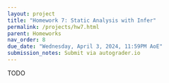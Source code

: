 ```yaml
---
layout: project
title: "Homework 7: Static Analysis with Infer"
permalink: /projects/hw7.html
parent: Homeworks
nav_order: 8
due_date: "Wednesday, April 3, 2024, 11:59PM AoE"
submission_notes: Submit via autograder.io
---
```


TODO